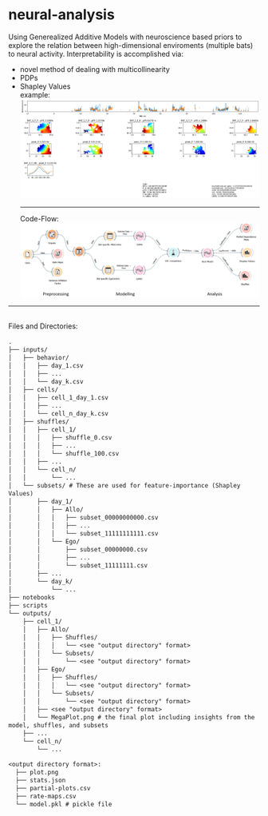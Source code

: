 # neural-analysis

Using Generealized Additive Models with neuroscience based priors to explore the relation between high-dimensional enviroments (multiple bats) to neural activity.
Interpretability is accomplished via:
- novel method of dealing with multicollinearity
- PDPs
- Shapley Values
<br> example: ![An example of PDPs](72_AlloModel_11111111111_0.png)
<br><hr> Code-Flow: ![A description of what the code is supposedly doing](CodeFlow.png) 
<hr> <br>
Files and Directories:

```
.
├── inputs/
│   ├── behavior/
│   │   ├── day_1.csv
│   │   ├── ...
│   │   └── day_k.csv
│   ├── cells/
│   │   ├── cell_1_day_1.csv
│   │   ├── ...
│   │   └── cell_n_day_k.csv
│   ├── shuffles/
│   │   ├── cell_1/
│   │   │   ├── shuffle_0.csv
│   │   │   ├── ...
│   │   │   └── shuffle_100.csv
│   │   ├── ...
│   │   └── cell_n/
│   │       └── ...
│   └── subsets/ # These are used for feature-importance (Shapley Values)
│       ├── day_1/
│       │   ├── Allo/
│       │   │   ├── subset_00000000000.csv
│       │   │   ├── ...
│       │   │   └── subset_11111111111.csv
│       │   └── Ego/
│       │       ├── subset_00000000.csv
│       │       ├── ...
│       │       └── subset_11111111.csv
│       ├── ...
│       └── day_k/
│           └── ...
├── notebooks
├── scripts
└── outputs/
    ├── cell_1/
    │   ├── Allo/
    │   │   ├── Shuffles/
    │   │   │   └── <see "output directory" format>
    │   │   └── Subsets/
    │   │       └── <see "output directory" format>
    │   ├── Ego/
    │   │   ├── Shuffles/
    │   │   │   └── <see "output directory" format>
    │   │   └── Subsets/
    │   │       └── <see "output directory" format>
    │   ├── <see "output directory" format>
    │   └── MegaPlot.png # the final plot including insights from the model, shuffles, and subsets
    ├── ...
    └── cell_n/
        └── ...
```

```
<output directory format>:
  ├── plot.png
  ├── stats.json
  ├── partial-plots.csv
  ├── rate-maps.csv
  └── model.pkl # pickle file
```

<!--
inputs
  behavior
    day_1.csv
    ...
    day_k.csv
  cells
    cell_1_day_1.csv
    ...
    cell_n_day_k.csv
  shuffles
    cell_1
      shuffle_0.csv
      ...
      shuffle_100.csv
    ...
    cell_n
      ...
  subsets
    day_1
      Allo
        subset_00000000000.csv
        ...
        subset_11111111111.csv
      Ego
        subset_00000000.csv
        ...
        subset_11111111.csv
    day_k
      ...
notebooks
scripts
outputs
  cell_1
    Allo
      Shuffles
        <see "output directory" format>
      Shapley
        <see "output directory" format>
    Ego
      Shuffles
        <see "output directory" format>
      Shapley
        <see "output directory" format>
    MegaPlot
  ...
  cell_n
    ...
-->